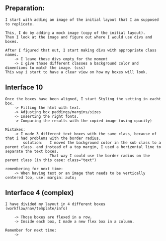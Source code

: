 ## Preparation:

    I start with adding an image of the initial layout that I am supposed to replicate.

    This, I do by adding a mock image (copy of the initial layout).
    Then I look at the image and figure out where I would use divs and boxes.

    After I figured that out, I start making divs with appropriate class names.
        -> I leave those divs empty for the moment
        -> I give those different classes a background color and dimentions to match the image. (css)
    This way i start to have a clear view on how my boxes will look.

## Interface 10

    Once the boxes have been aligned, I start Styling the setting in eacht box.
        -> Filling the html with text.
        -> Adjusting box paddings/margins/sizes
        -> Inserting the right fonts.
        -> Comparing the results with the copied image (using opacity)
    
    Mistakes:
        -> I made 3 different text boxes with the same class, because of that i had problems with the border radius.
            solution:   I moved the background color in the sub class to a parent class. and instead of a top margin, I used a horizontal line to separate the text boxes.
                        That way I could use the border radius on the parent class (in this case: class="text")
    
    remembering for next time:
        -> When having text or an image that needs to be vertically centered too, use: margin: auto;


## Interface 4 (complex)

    I have divided my layout in 4 different boxes (workflow/nav/template/info)

        -> Those boxes are flexed in a row.
        -> Inside each box, I made a new flex box in a column.

    Remember for next time:
        ->